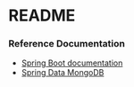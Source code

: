 # README

### Reference Documentation

* [Spring Boot documentation](https://docs.spring.io/spring-boot/docs/2.5.0/reference/htmlsingle/#boot-features-developing-web-applications)
* [Spring Data MongoDB](https://docs.spring.io/spring-boot/docs/2.5.0/reference/htmlsingle/#boot-features-mongodb)